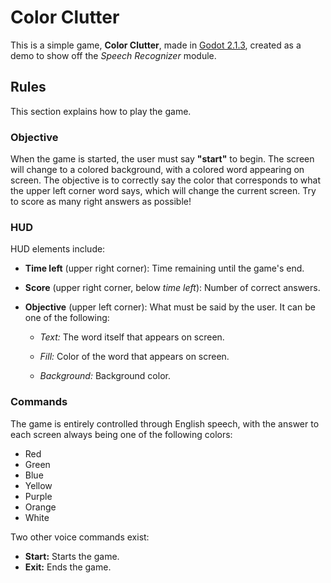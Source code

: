 # Color Clutter

This is a simple game, **Color Clutter**, made in [Godot 2.1.3][godot], created as
a demo to show off the *Speech Recognizer* module.

## Rules

This section explains how to play the game.

### Objective

When the game is started, the user must say **"start"** to begin. The screen will
change to a colored background, with a colored word appearing on screen. The
objective is to correctly say the color that corresponds to what the upper left
corner word says, which will change the current screen. Try to score as many right
answers as possible!

### HUD

HUD elements include:

- **Time left** (upper right corner): Time remaining until the game's end.

- **Score** (upper right corner, below *time left*): Number of correct answers.

- **Objective** (upper left corner): What must be said by the user. It can be one
of the following:

    - *Text:* The word itself that appears on screen.

    - *Fill:* Color of the word that appears on screen.

    - *Background:* Background color.

### Commands

The game is entirely controlled through English speech, with the answer to each
screen always being one of the following colors:

- Red
- Green
- Blue
- Yellow
- Purple
- Orange
- White

Two other voice commands exist:

- **Start:** Starts the game.
- **Exit:** Ends the game.

[godot]: https://godotengine.org "Godot site"
